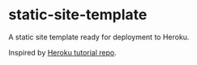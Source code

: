 # static-site-template
A static site template ready for deployment to Heroku.

Inspired by [Heroku tutorial repo](https://github.com/leereilly/static-site-heroku-cedar-example).
